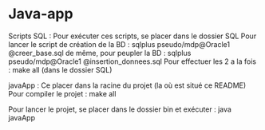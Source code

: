 # Java-app

Scripts SQL :
Pour exécuter ces scripts, se placer dans le dossier SQL
Pour lancer le script de création de la BD : sqlplus pseudo/mdp@Oracle1 @creer_base.sql
de même, pour peupler la BD : sqlplus pseudo/mdp@Oracle1 @insertion_donnees.sql
Pour effectuer les 2 a la fois : make all (dans le dossier SQL)


javaApp :
Ce placer dans la  racine du projet (la où est situé ce README)
Pour compiler le projet : make all

Pour lancer le projet, se placer dans le dossier bin et exécuter : java javaApp
